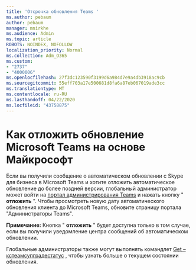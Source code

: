 ```yaml
---
title: 'Отсрочка обновления Teams '
ms.author: pebaum
author: pebaum
manager: mnirkhe
ms.audience: Admin
ms.topic: article
ROBOTS: NOINDEX, NOFOLLOW
localization_priority: Normal
ms.collection: Adm_O365
ms.custom:
- "2737"
- "4000006"
ms.openlocfilehash: 27f3dc123590f3199d6a984d7e9a4db3918ac9cb
ms.sourcegitcommit: 55eff703a17e500681d8fa6a87eb067019ade3cc
ms.translationtype: MT
ms.contentlocale: ru-RU
ms.lasthandoff: 04/22/2020
ms.locfileid: "43758875"
---
```

# <a name="how-to-postpone-the-microsoft-driven-teams-upgrade"></a>Как отложить обновление Microsoft Teams на основе Майкрософт

Если вы получили сообщение о автоматическом обновлении с Skype для бизнеса в Microsoft Teams и хотите отложить автоматическое обновление до более поздней версии, глобальный администратор может войти на [портал администрирования Teams](https://admin.teams.microsoft.com/dashboard) и нажать кнопку " **отложить** ". Чтобы просмотреть новую дату автоматического обновления клиента до Microsoft Teams, обновите страницу портала "Администраторы Teams".

**Примечание:** Кнопка " **отложить** " будет доступна только в том случае, если вы получили уведомление центра сообщений об автоматическом обновлении. 

Глобальные администраторы также могут выполнять командлет [Get – кстеамсупградестатус](https://docs.microsoft.com/powershell/module/skype/get-csteamsupgradestatus?view=skype-ps) , чтобы узнать больше о текущем состоянии обновления. 